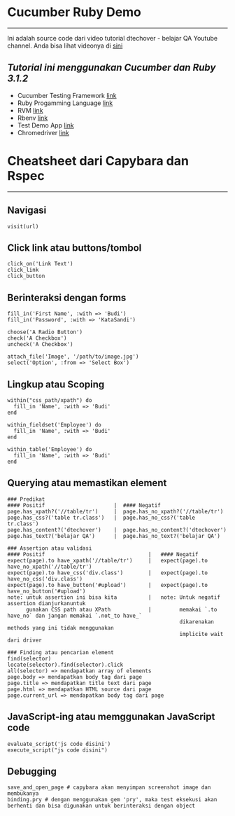 # Cucumber Ruby Demo
---
Ini adalah source code dari video tutorial dtechover - belajar QA Youtube channel.
Anda bisa lihat videonya di [sini](link)

*Tutorial ini menggunakan Cucumber dan Ruby 3.1.2*
---
- Cucumber Testing Framework [link](https://cucumber.io/)
- Ruby Progamming Language [link](https://www.ruby-lang.org/en/)
- RVM [link](https://rvm.io/)
- Rbenv [link](https://github.com/rbenv/rbenv)
- Test Demo App [link]("http://automationpractice.com/index.php")
- Chromedriver [link](https://chromedriver.chromium.org/downloads)

# Cheatsheet dari Capybara dan Rspec
---
## Navigasi 
    visit(url)

## Click link atau buttons/tombol
    click_on('Link Text')
    click_link
    click_button
    

## Berinteraksi dengan forms
    fill_in('First Name', :with => 'Budi')
    fill_in('Password', :with => 'KataSandi')
    
    choose('A Radio Button')
    check('A Checkbox')
    uncheck('A Checkbox')

    attach_file('Image', '/path/to/image.jpg')
    select('Option', :from => 'Select Box')

## Lingkup atau Scoping
    within("css_path/xpath") do
      fill_in 'Name', :with => 'Budi'
    end

    within_fieldset('Employee') do
      fill_in 'Name', :with => 'Budi'
    end

    within_table('Employee') do
      fill_in 'Name', :with => 'Budi'
    end

## Querying atau memastikan element
    ### Predikat
    #### Positif                      |  #### Negatif
    page.has_xpath?('//table/tr')     |  page.has_no_xpath?('//table/tr')
    page.has_css?('table tr.class')   |  page.has_no_css?('table tr.class')
    page.has_content?('dtechover')    |  page.has_no_content?('dtechover')
    page.has_text?('belajar QA')      |  page.has_no_text?('belajar QA')
    
    ### Assertion atau validasi
    #### Positif                                 |   #### Negatif
    expect(page).to have_xpath('//table/tr')     |   expect(page).to have_no_xpath('//table/tr')
    expect(page).to have_css('div.class')        |   expect(page).to have_no_css('div.class')
    expect(page).to have_button('#upload')       |   expect(page).to have_no_button('#upload')
    note: untuk assertion ini bisa kita          |   note: Untuk negatif assertion dianjurkanuntuk 
          gunakan CSS path atau XPath            |         memakai `.to have_no` dan jangan memakai `.not_to have_` 
                                                           dikarenakan methods yang ini tidak menggunakan 
                                                           implicite wait dari driver
  
    ### Finding atau pencarian element 
    find(selector)
    locate(selector).find(selector).click
    all(selector) => mendapatkan array of elements
    page.body => mendapatkan body tag dari page
    page.title => mendapatkan title text dari page
    page.html => mendapatkan HTML source dari page
    page.current_url => mendapatkan body tag dari page

## JavaScript-ing atau memggunakan JavaScript code
    evaluate_script('js code disini')
    execute_script("js code disini")

## Debugging
    save_and_open_page # capybara akan menyimpan screenshot image dan membukanya
    binding.pry # dengan menggunakan gem 'pry', maka test eksekusi akan berhenti dan bisa digunakan untuk berinteraksi dengan object

